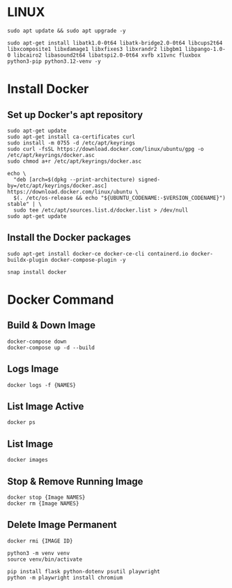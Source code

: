 

# LINUX
```
sudo apt update && sudo apt upgrade -y
```

```
sudo apt-get install libatk1.0-0t64 libatk-bridge2.0-0t64 libcups2t64 libxcomposite1 libxdamage1 libxfixes3 libxrandr2 libgbm1 libpango-1.0-0 libcairo2 libasound2t64 libatspi2.0-0t64 xvfb x11vnc fluxbox python3-pip python3.12-venv -y
```

# Install Docker
## Set up Docker's apt repository
```
sudo apt-get update
sudo apt-get install ca-certificates curl
sudo install -m 0755 -d /etc/apt/keyrings
sudo curl -fsSL https://download.docker.com/linux/ubuntu/gpg -o /etc/apt/keyrings/docker.asc
sudo chmod a+r /etc/apt/keyrings/docker.asc

echo \
  "deb [arch=$(dpkg --print-architecture) signed-by=/etc/apt/keyrings/docker.asc] https://download.docker.com/linux/ubuntu \
  $(. /etc/os-release && echo "${UBUNTU_CODENAME:-$VERSION_CODENAME}") stable" | \
  sudo tee /etc/apt/sources.list.d/docker.list > /dev/null
sudo apt-get update
```
## Install the Docker packages
```
sudo apt-get install docker-ce docker-ce-cli containerd.io docker-buildx-plugin docker-compose-plugin -y
```
```
snap install docker
```
# Docker Command
## Build & Down Image
```
docker-compose down
docker-compose up -d --build
```

## Logs Image
```
docker logs -f {NAMES}
```


## List Image Active
```
docker ps
```

## List Image
```
docker images
```

## Stop & Remove Running Image
```
docker stop {Image NAMES}
docker rm {Image NAMES}
```

## Delete Image Permanent
```
docker rmi {IMAGE ID}
```

```
python3 -m venv venv
source venv/bin/activate
```

```
pip install flask python-dotenv psutil playwright
python -m playwright install chromium
```
